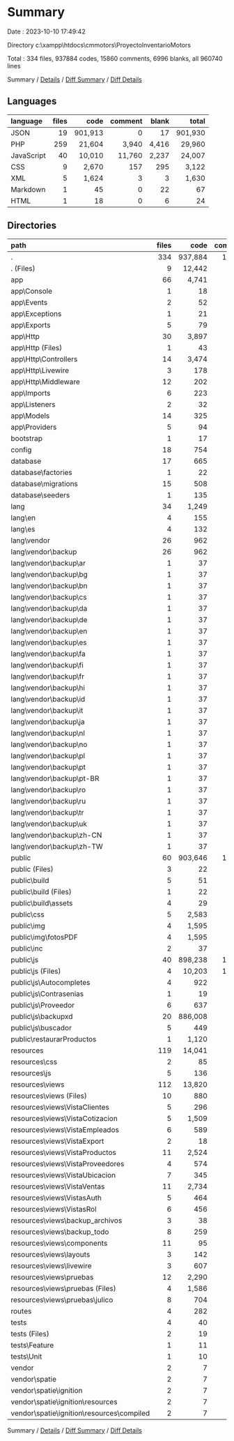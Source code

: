 # Summary

Date : 2023-10-10 17:49:42

Directory c:\\xampp\\htdocs\\cmmotors\\ProyectoInventarioMotors

Total : 334 files,  937884 codes, 15860 comments, 6996 blanks, all 960740 lines

Summary / [Details](details.md) / [Diff Summary](diff.md) / [Diff Details](diff-details.md)

## Languages
| language | files | code | comment | blank | total |
| :--- | ---: | ---: | ---: | ---: | ---: |
| JSON | 19 | 901,913 | 0 | 17 | 901,930 |
| PHP | 259 | 21,604 | 3,940 | 4,416 | 29,960 |
| JavaScript | 40 | 10,010 | 11,760 | 2,237 | 24,007 |
| CSS | 9 | 2,670 | 157 | 295 | 3,122 |
| XML | 5 | 1,624 | 3 | 3 | 1,630 |
| Markdown | 1 | 45 | 0 | 22 | 67 |
| HTML | 1 | 18 | 0 | 6 | 24 |

## Directories
| path | files | code | comment | blank | total |
| :--- | ---: | ---: | ---: | ---: | ---: |
| . | 334 | 937,884 | 15,860 | 6,996 | 960,740 |
| . (Files) | 9 | 12,442 | 18 | 30 | 12,490 |
| app | 66 | 4,741 | 1,920 | 1,251 | 7,912 |
| app\\Console | 1 | 18 | 12 | 6 | 36 |
| app\\Events | 2 | 52 | 10 | 15 | 77 |
| app\\Exceptions | 1 | 21 | 23 | 7 | 51 |
| app\\Exports | 5 | 79 | 164 | 47 | 290 |
| app\\Http | 30 | 3,897 | 1,404 | 919 | 6,220 |
| app\\Http (Files) | 1 | 43 | 22 | 8 | 73 |
| app\\Http\\Controllers | 14 | 3,474 | 1,240 | 782 | 5,496 |
| app\\Http\\Livewire | 3 | 178 | 16 | 57 | 251 |
| app\\Http\\Middleware | 12 | 202 | 126 | 72 | 400 |
| app\\Imports | 6 | 223 | 176 | 95 | 494 |
| app\\Listeners | 2 | 32 | 20 | 16 | 68 |
| app\\Models | 14 | 325 | 49 | 115 | 489 |
| app\\Providers | 5 | 94 | 62 | 31 | 187 |
| bootstrap | 1 | 17 | 30 | 9 | 56 |
| config | 18 | 754 | 1,201 | 353 | 2,308 |
| database | 17 | 665 | 372 | 163 | 1,200 |
| database\\factories | 1 | 22 | 15 | 5 | 42 |
| database\\migrations | 15 | 508 | 156 | 100 | 764 |
| database\\seeders | 1 | 135 | 201 | 58 | 394 |
| lang | 34 | 1,249 | 121 | 281 | 1,651 |
| lang\\en | 4 | 155 | 60 | 24 | 239 |
| lang\\es | 4 | 132 | 61 | 23 | 216 |
| lang\\vendor | 26 | 962 | 0 | 234 | 1,196 |
| lang\\vendor\\backup | 26 | 962 | 0 | 234 | 1,196 |
| lang\\vendor\\backup\\ar | 1 | 37 | 0 | 9 | 46 |
| lang\\vendor\\backup\\bg | 1 | 37 | 0 | 9 | 46 |
| lang\\vendor\\backup\\bn | 1 | 37 | 0 | 9 | 46 |
| lang\\vendor\\backup\\cs | 1 | 37 | 0 | 9 | 46 |
| lang\\vendor\\backup\\da | 1 | 37 | 0 | 9 | 46 |
| lang\\vendor\\backup\\de | 1 | 37 | 0 | 9 | 46 |
| lang\\vendor\\backup\\en | 1 | 37 | 0 | 9 | 46 |
| lang\\vendor\\backup\\es | 1 | 37 | 0 | 9 | 46 |
| lang\\vendor\\backup\\fa | 1 | 37 | 0 | 9 | 46 |
| lang\\vendor\\backup\\fi | 1 | 37 | 0 | 9 | 46 |
| lang\\vendor\\backup\\fr | 1 | 37 | 0 | 9 | 46 |
| lang\\vendor\\backup\\hi | 1 | 37 | 0 | 9 | 46 |
| lang\\vendor\\backup\\id | 1 | 37 | 0 | 9 | 46 |
| lang\\vendor\\backup\\it | 1 | 37 | 0 | 9 | 46 |
| lang\\vendor\\backup\\ja | 1 | 37 | 0 | 9 | 46 |
| lang\\vendor\\backup\\nl | 1 | 37 | 0 | 9 | 46 |
| lang\\vendor\\backup\\no | 1 | 37 | 0 | 9 | 46 |
| lang\\vendor\\backup\\pl | 1 | 37 | 0 | 9 | 46 |
| lang\\vendor\\backup\\pt | 1 | 37 | 0 | 9 | 46 |
| lang\\vendor\\backup\\pt-BR | 1 | 37 | 0 | 9 | 46 |
| lang\\vendor\\backup\\ro | 1 | 37 | 0 | 9 | 46 |
| lang\\vendor\\backup\\ru | 1 | 37 | 0 | 9 | 46 |
| lang\\vendor\\backup\\tr | 1 | 37 | 0 | 9 | 46 |
| lang\\vendor\\backup\\uk | 1 | 37 | 0 | 9 | 46 |
| lang\\vendor\\backup\\zh-CN | 1 | 37 | 0 | 9 | 46 |
| lang\\vendor\\backup\\zh-TW | 1 | 37 | 0 | 9 | 46 |
| public | 60 | 903,646 | 11,872 | 2,494 | 918,012 |
| public (Files) | 3 | 22 | 30 | 16 | 68 |
| public\\build | 5 | 51 | 8 | 3 | 62 |
| public\\build (Files) | 1 | 22 | 0 | 0 | 22 |
| public\\build\\assets | 4 | 29 | 8 | 3 | 40 |
| public\\css | 5 | 2,583 | 149 | 265 | 2,997 |
| public\\img | 4 | 1,595 | 1 | 2 | 1,598 |
| public\\img\\fotosPDF | 4 | 1,595 | 1 | 2 | 1,598 |
| public\\inc | 2 | 37 | 6 | 13 | 56 |
| public\\js | 40 | 898,238 | 11,678 | 2,195 | 912,111 |
| public\\js (Files) | 4 | 10,203 | 10,825 | 1,486 | 22,514 |
| public\\js\\Autocompletes | 4 | 922 | 289 | 270 | 1,481 |
| public\\js\\Contrasenias | 1 | 19 | 18 | 8 | 45 |
| public\\js\\Proveedor | 6 | 637 | 174 | 138 | 949 |
| public\\js\\backupxd | 20 | 886,008 | 105 | 134 | 886,247 |
| public\\js\\buscador | 5 | 449 | 267 | 159 | 875 |
| public\\restaurarProductos | 1 | 1,120 | 0 | 0 | 1,120 |
| resources | 119 | 14,041 | 102 | 2,305 | 16,448 |
| resources\\css | 2 | 85 | 6 | 29 | 120 |
| resources\\js | 5 | 136 | 58 | 48 | 242 |
| resources\\views | 112 | 13,820 | 38 | 2,228 | 16,086 |
| resources\\views (Files) | 10 | 880 | 3 | 177 | 1,060 |
| resources\\views\\VistaClientes | 5 | 296 | 0 | 54 | 350 |
| resources\\views\\VistaCotizacion | 5 | 1,509 | 4 | 281 | 1,794 |
| resources\\views\\VistaEmpleados | 6 | 589 | 0 | 101 | 690 |
| resources\\views\\VistaExport | 2 | 18 | 2 | 2 | 22 |
| resources\\views\\VistaProductos | 11 | 2,524 | 6 | 363 | 2,893 |
| resources\\views\\VistaProveedores | 4 | 574 | 0 | 83 | 657 |
| resources\\views\\VistaUbicacion | 7 | 345 | 0 | 86 | 431 |
| resources\\views\\VistaVentas | 11 | 2,734 | 6 | 509 | 3,249 |
| resources\\views\\VistasAuth | 5 | 464 | 1 | 86 | 551 |
| resources\\views\\VistasRol | 6 | 456 | 0 | 60 | 516 |
| resources\\views\\backup_archivos | 3 | 38 | 0 | 16 | 54 |
| resources\\views\\backup_todo | 8 | 259 | 0 | 61 | 320 |
| resources\\views\\components | 11 | 95 | 0 | 26 | 121 |
| resources\\views\\layouts | 3 | 142 | 0 | 24 | 166 |
| resources\\views\\livewire | 3 | 607 | 3 | 78 | 688 |
| resources\\views\\pruebas | 12 | 2,290 | 13 | 221 | 2,524 |
| resources\\views\\pruebas (Files) | 4 | 1,586 | 10 | 117 | 1,713 |
| resources\\views\\pruebas\\julico | 8 | 704 | 3 | 104 | 811 |
| routes | 4 | 282 | 206 | 90 | 578 |
| tests | 4 | 40 | 16 | 19 | 75 |
| tests (Files) | 2 | 19 | 5 | 10 | 34 |
| tests\\Feature | 1 | 11 | 6 | 5 | 22 |
| tests\\Unit | 1 | 10 | 5 | 4 | 19 |
| vendor | 2 | 7 | 2 | 1 | 10 |
| vendor\\spatie | 2 | 7 | 2 | 1 | 10 |
| vendor\\spatie\\ignition | 2 | 7 | 2 | 1 | 10 |
| vendor\\spatie\\ignition\\resources | 2 | 7 | 2 | 1 | 10 |
| vendor\\spatie\\ignition\\resources\\compiled | 2 | 7 | 2 | 1 | 10 |

Summary / [Details](details.md) / [Diff Summary](diff.md) / [Diff Details](diff-details.md)